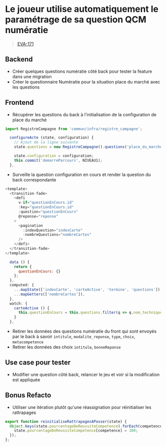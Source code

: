 <!-- 📄 Standard : https://www.notion.so/captive/Le-cadrage-technique-dbb611e45f114737a6b14745caa584e9?pvs=4 -->
# Le joueur utilise automatiquement le paramétrage de sa question QCM numératie

> [EVA-171](https://captive-team.atlassian.net/browse/EVA-171)

## Backend

- Créer quelques questions numératie côté back pour tester la feature dans une migration
- Créer le questionnaire Numératie pour la situation place du marché avec les questions

## Frontend

- Récupérer les questions du back à l'initialisation de la configuration de place du marché

```javascript
import RegistreCampagne from 'commun/infra/registre_campagne';

  configureActe (state, configuration) {
    // Ajout de la ligne suivante
    state.questions = new RegistreCampagne().questions('place_du_marche')

    state.configuration = configuration;
    this.commit('demarreParcours', NIVEAU1);
  },
```

- Surveille la question configuration en cours et render la question du back correspondante
```javascript
<template>
  <transition-fade>
    <defi
      v-if="questionEnCours.id"
      :key="questionEnCours.id"
      :question="questionEnCours"
      @reponse="reponse"
    >
      <pagination
        :indexQuestion="indexCarte"
        :nombreQuestions="nombreCartes"
      />
    </defi>
  </transition-fade>
</template>

  data () {
    return {
      questionEnCours: {}
    };
  },
  computed: {
    ...mapState(['indexCarte', 'carteActive', 'termine', 'questions']),
    ...mapGetters(['nombreCartes']),
  },
  watch: {
    carteActive () {
      this.questionEnCours = this.questions.filter(q => q.nom_technique === this.carteActive.nom_technique)
    }
  },
```

- Retirer les données des questions numératie du front qui sont envoyés par le back à savoir `intitule`, `modalite_reponse`, `type`, `choix`, `metacompetence`
- Retirer les données des choix `intitule`, `bonneReponse`

## Use case pour tester

- Modifier une question côté back, relancer le jeu et voir si la modification est appliquée

## Bonus Refacto

- Utiliser une itération plutôt qu'une réassignation pour réinitialiser les rattrapages
```javascript
export function reinitialiseRattrapagesAPasser(state) {
  Object.keys(state.pourcentageDeReussiteCompetence).forEach(competence => {
    state.pourcentageDeReussiteCompetence[competence] = 100;
  });
};
```
